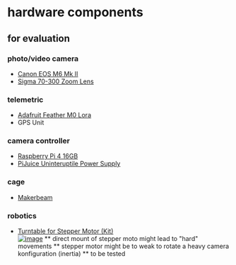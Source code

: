 # hardware components

## for evaluation

### photo/video camera
* [Canon EOS M6 Mk II](https://de.canon.ch/cameras/eos-m6-mark-ii/)
* [Sigma 70-300 Zoom Lens](https://www.amazon.de/Sigma-70-300-Makro-Objektiv-Filtergewinde-Objektivbajonett/dp/B000AM7CJ0)

### telemetric
* [Adafruit Feather M0 Lora](https://www.adafruit.com/product/3178)
* GPS Unit

### camera controller
* [Raspberry Pi 4 16GB](https://www.pi-shop.ch/raspberry-pi-compute-module-4-and-io-board-4gb-16gb-emmc-wireless)
* [PiJuice Uninteruptile Power Supply](https://uk.pi-supply.com/products/pijuice-standard?lang=de)

### cage
* [Makerbeam](https://www.makerbeam.com/)

### robotics
* [Turntable for Stepper Motor (Kit)<br>![image](https://user-images.githubusercontent.com/16016898/112514933-1a40d780-8d96-11eb-92b2-a48fa077ab17.jpeg)](https://www.tindie.com/products/fluxgarage/turntable-for-stepper-motor-kit/)
** direct mount of stepper moto might lead to "hard" movements
** stepper motor might be to weak to rotate a heavy camera konfiguration (inertia)
** to be tested
